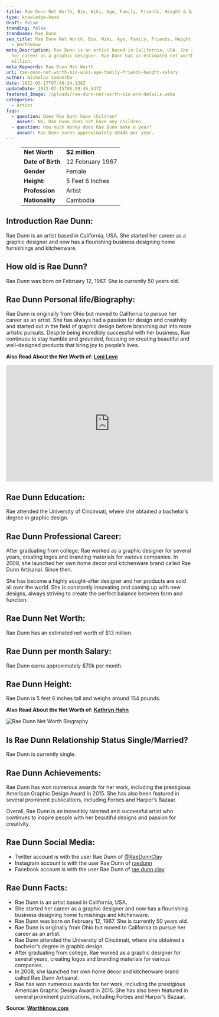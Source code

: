 ```yaml
---
title: Rae Dunn Net Worth, Bio, Wiki, Age, Family, Friends, Height & Salary
type: knowledge-base
draft: false
trending: false
trendname: Rae Dunn
seo_title: Rae Dunn Net Worth, Bio, Wiki, Age, Family, Friends, Height & Salary
  - Worthknow
meta_Description: Rae Dunn is an artist based in California, USA. She started
  her career as a graphic designer. Rae Dunn has an estimated net worth of $13
  million.
meta_Keywords: Rae Dunn Net Worth
url: rae-dunn-net-worth-bio-wiki-age-family-friends-height-salary
author: Nicholas Samantha
date: 2022-05-17T07:48:24.136Z
updateDate: 2022-07-15T05:59:46.547Z
featured_Image: /uploads/rae-dunn-net-worth-bio-and-details.webp
categories:
  - Artist
faqs:
  - question: Does Rae Dunn have children?
    answer: No, Rae Dunn does not have any children.
  - question: How much money does Rae Dunn make a year?
    answer: Rae Dunn earns approximately $840k per year.
---
```

<figure class="wp-block-table is-style-stripes">
  <table>
    <tbody>
      <tr>
        <td>
          <strong>Net Worth</strong>
        </td>
        <td>
          <strong>$2 million</strong>
        </td>
      </tr>
      <tr>
        <td>
          <strong>Date of Birth</strong>
        </td>
        <td>12 February 1967</td>
      </tr>
      <tr>
        <td>
          <strong>Gender</strong>
        </td>
        <td>Female</td>
      </tr>
      <tr>
        <td>
          <strong>Height:</strong>
        </td>
        <td>5 Feet 6 Inches</td>
      </tr>
      <tr>
        <td>
          <strong>Profession</strong>
        </td>
        <td>Artist</td>
      </tr>
      <tr>
        <td>
          <strong>Nationality</strong>
        </td>
        <td>Cambodia</td>
      </tr>
    </tbody>
  </table>
</figure>

## **Introduction Rae Dunn:**

Rae Dunn is an artist based in California, USA. She started her career as a graphic designer and now has a flourishing business designing home furnishings and kitchenware. 

## **How old is Rae Dunn?**

Rae Dunn was born on February 12, 1967. She is currently 50 years old. 

## **Rae Dunn Personal life/Biography:**

Rae Dunn is originally from Ohio but moved to California to pursue her career as an artist. She has always had a passion for design and creativity and started out in the field of graphic design before branching out into more artistic pursuits. Despite being incredibly successful with her business, Rae continues to stay humble and grounded, focusing on creating beautiful and well-designed products that bring joy to people’s lives. 

**Also Read About the Net Worth of: <a href="https://worthknow.com/loni-love-net-worth-bio-age-family-friends-height-salary/" target="_blank" rel="noopener">Loni Love</a>**

<iframe width="560" height="315" src="https://www.youtube.com/embed/1eGCw9fvJz8" title="YouTube video player" frameborder="0" allow="accelerometer; autoplay; clipboard-write; encrypted-media; gyroscope; picture-in-picture" allowfullscreen></iframe>

## **Rae Dunn Education:**

Rae attended the University of Cincinnati, where she obtained a bachelor’s degree in graphic design. 

## **Rae Dunn Professional Career:**

After graduating from college, Rae worked as a graphic designer for several years, creating logos and branding materials for various companies. In 2008, she launched her own home decor and kitchenware brand called Rae Dunn Artisanal. Since then.

She has become a highly sought-after designer and her products are sold all over the world. She is constantly innovating and coming up with new designs, always striving to create the perfect balance between form and function. 

## **Rae Dunn Net Worth:**

Rae Dunn has an estimated net worth of $13 million.

## Rae Dunn per month Salary:

Rae Dunn earns approximately $70k per month. 

## **Rae Dunn Height:**

Rae Dunn is 5 feet 6 inches tall and weighs around 154 pounds.

**Also Read About the Net Worth of: <a href="https://worthknow.com/kathryn-hahn-net-worth-bio-wiki-age-family-friends-height-salary/" target="_blank" rel="noopener">Kathryn Hahn</a>**

![Rae Dunn Net Worth Biography](/uploads/rae-dunn-net-worth-bio-.webp)

## **Is Rae Dunn Relationship Status Single/Married?**

Rae Dunn is currently single.

## **Rae Dunn Achievements:**

Rae Dunn has won numerous awards for her work, including the prestigious American Graphic Design Award in 2015. She has also been featured in several prominent publications, including Forbes and Harper’s Bazaar. 

Overall, Rae Dunn is an incredibly talented and successful artist who continues to inspire people with her beautiful designs and passion for creativity.

## **Rae Dunn Social Media:**

* Twitter account is with the user Rae Dunn of <a href="https://twitter.com/raedunnclay" target="_blank" rel="nofollow" rel="noopener">@RaeDunnClay</a>
* Instagram account is with the user Rae Dunn of <a href="https://www.instagram.com/raedunn/" target="_blank" rel="nofollow" rel="noopener">raedunn</a>
* Facebook account is with the user Rae Dunn of <a href="https://www.facebook.com/raedunnclay" target="_blank" rel="nofollow" rel="noopener">rae dunn clay</a>

## **Rae Dunn Facts:**

* Rae Dunn is an artist based in California, USA.
* She started her career as a graphic designer and now has a flourishing business designing home furnishings and kitchenware.
* Rae Dunn was born on February 12, 1967. She is currently 50 years old.
* Rae Dunn is originally from Ohio but moved to California to pursue her career as an artist.
* Rae Dunn attended the University of Cincinnati, where she obtained a bachelor’s degree in graphic design.
* After graduating from college, Rae worked as a graphic designer for several years, creating logos and branding materials for various companies.
* In 2008, she launched her own home décor and kitchenware brand called Rae Dunn Artisanal.
* Rae has won numerous awards for her work, including the prestigious American Graphic Design Award in 2015. She has also been featured in several prominent publications, including Forbes and Harper’s Bazaar.

**Source: <a href="https://worthknow.com/" target="_blank" rel="noopener">Worthknow.com</a>**